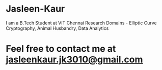 # Jasleen-Kaur
I am a B.Tech Student at VIT Chennai
Research Domains - Elliptic Curve Cryptography, Animal Husbandry, Data Analytics
# Feel free to contact me at jasleenkaur.jk3010@gmail.com 

